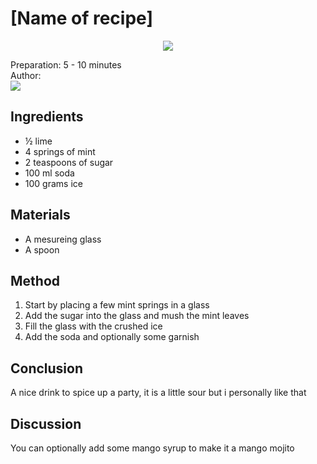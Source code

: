 # [Name of recipe]
<p align="center">
<img src="example.png" />
</p>

Preparation: 5 - 10 minutes  
Author:  
<a href="https://discord.com"><img src="https://img.shields.io/badge/Discord-Drillenissen%234268-25?style=for-the-badge&logo=discord" /> </a>  


## Ingredients
 - ½ lime
 - 4 springs of mint
 - 2 teaspoons of sugar
 - 100 ml soda
 - 100 grams ice

## Materials
 - A mesureing glass
 - A spoon

## Method
1. Start by placing a few mint springs in a glass
2. Add the sugar into the glass and mush the mint leaves
3. Fill the glass with the crushed ice
4. Add the soda and optionally some garnish

## Conclusion
A nice drink to spice up a party, it is a little sour but i personally like that

## Discussion
You can optionally add some mango syrup to make it a mango mojito
